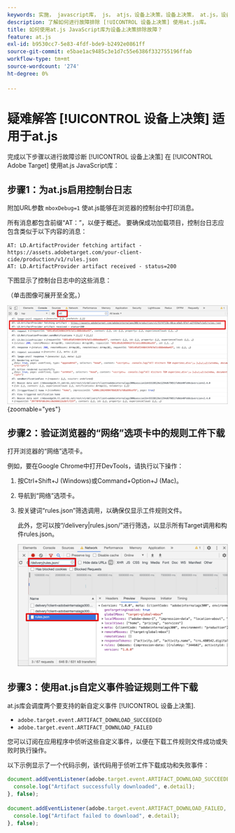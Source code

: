 ```yaml
---
keywords: 实施， javascript库， js， atjs，设备上决策，设备上决策， at.js，设备上，设备上，故障排除，故障排除，实施2
description: 了解如何进行故障排除 [!UICONTROL 设备上决策] 使用at.js库。
title: 如何使用at.js JavaScript库为设备上决策排除故障？
feature: at.js
exl-id: b9530cc7-5e83-4fdf-bde9-b2492e0861ff
source-git-commit: e5bae1ac9485c3e1d7c55e6386f332755196ffab
workflow-type: tm+mt
source-wordcount: '274'
ht-degree: 0%

---
```


# 疑难解答 [!UICONTROL 设备上决策] 适用于at.js

完成以下步骤以进行故障诊断 [!UICONTROL 设备上决策] 在 [!UICONTROL Adobe Target] 使用at.js JavaScript库：

## 步骤1：为at.js启用控制台日志

附加URL参数 `mboxDebug=1` 使at.js能够在浏览器的控制台中打印消息。

所有消息都包含前缀“AT：”，以便于概述。 要确保成功加载项目，控制台日志应包含类似于以下内容的消息：

```
AT: LD.ArtifactProvider fetching artifact - https://assets.adobetarget.com/your-client-cide/production/v1/rules.json
AT: LD.ArtifactProvider artifact received - status=200
```

下图显示了控制台日志中的这些消息：

（单击图像可展开至全宽。）

![包含工件消息的控制台日志](/help/dev/implement/client-side/atjs/on-device-decisioning/assets/browser-console.png "包含工件消息的控制台日志"){zoomable=&quot;yes&quot;}

## 步骤2：验证浏览器的“网络”选项卡中的规则工件下载

打开浏览器的“网络”选项卡。

例如，要在Google Chrome中打开DevTools，请执行以下操作：

1. 按Ctrl+Shift+J (Windows)或Command+Option+J (Mac)。
1. 导航到“网络”选项卡。
1. 按关键词“rules.json”筛选调用，以确保仅显示工件规则文件。

   此外，您可以按“/delivery|rules.json/”进行筛选，以显示所有Target调用和构件rules.json。

   ![Google Chrome中的“网络”选项卡](assets/rule-json.png)

## 步骤3：使用at.js自定义事件验证规则工件下载

at.js库会调度两个要支持的新自定义事件 [!UICONTROL 设备上决策].

* `adobe.target.event.ARTIFACT_DOWNLOAD_SUCCEEDED`
* `adobe.target.event.ARTIFACT_DOWNLOAD_FAILED`

您可以订阅在应用程序中侦听这些自定义事件，以便在下载工件规则文件成功或失败时执行操作。

以下示例显示了一个代码示例，该代码用于侦听工件下载成功和失败事件：

```javascript {line-numbers="true"}
document.addEventListener(adobe.target.event.ARTIFACT_DOWNLOAD_SUCCEEDED, function(e) { 
  console.log("Artifact successfully downloaded", e.detail);
}, false);

document.addEventListener(adobe.target.event.ARTIFACT_DOWNLOAD_FAILED, function(e) { 
  console.log("Artifact failed to download", e.detail);
}, false);
```

